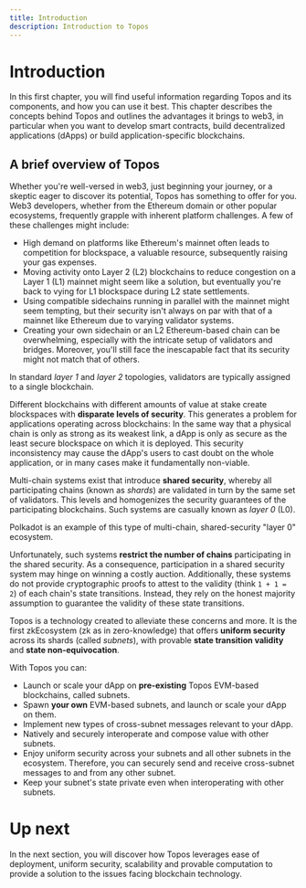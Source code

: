 ```yaml
---
title: Introduction
description: Introduction to Topos
---
```


# Introduction

In this first chapter, you will find useful information regarding Topos and its components, and how you can use it best. This chapter describes the concepts behind Topos and outlines the advantages it brings to web3, in particular when you want to develop smart contracts, build decentralized applications (dApps) or build application-specific blockchains.

## A brief overview of Topos

Whether you're well-versed in web3, just beginning your journey, or a skeptic eager to discover its potential, Topos has something to offer for you. Web3 developers, whether from the Ethereum domain or other popular ecosystems, frequently grapple with inherent platform challenges. A few of these challenges might include:

* High demand on platforms like Ethereum's mainnet often leads to competition for blockspace, a valuable resource, subsequently raising your gas expenses.
* Moving activity onto Layer 2 (L2) blockchains to reduce congestion on a Layer 1 (L1) mainnet might seem like a solution, but eventually you're back to vying for L1 blockspace during L2 state settlements.
* Using compatible sidechains running in parallel with the mainnet might seem tempting, but their security isn't always on par with that of a mainnet like Ethereum due to varying validator systems.
* Creating your own sidechain or an L2 Ethereum-based chain can be overwhelming, especially with the intricate setup of validators and bridges. Moreover, you'll still face the inescapable fact that its security might not match that of others.

<HighlightBox type="info" title="Note">

In standard _layer 1_ and _layer 2_ topologies, validators are typically assigned to a single blockchain.

</HighlightBox>

Different blockchains with different amounts of value at stake create blockspaces with **disparate levels of security**. This generates a problem for applications operating across blockchains: In the same way that a physical chain is only as strong as its weakest link, a dApp is only as secure as the least secure blockspace on which it is deployed. This security inconsistency may cause the dApp's users to cast doubt on the whole application, or in many cases make it fundamentally non-viable.

Multi-chain systems exist that introduce **shared security**, whereby all participating chains (known as _shards_) are validated in turn by the same set of validators. This levels and homogenizes the security guarantees of the participating blockchains. Such systems are casually known as _layer 0_ (L0).

<HighlightBox type="info" title="Info">

Polkadot is an example of this type of multi-chain, shared-security "layer 0" ecosystem.

</HighlightBox>

Unfortunately, such systems **restrict the number of chains** participating in the shared security. As a consequence, participation in a shared security system may hinge on winning a costly auction. Additionally, these systems do not provide cryptographic proofs to attest to the validity (think `1 + 1 = 2`) of each chain's state transitions. Instead, they rely on the honest majority assumption to guarantee the validity of these state transitions.

Topos is a technology created to alleviate these concerns and more. It is the first zkEcosystem (zk as in zero-knowledge) that offers **uniform security** across its shards (called _subnets_), with provable **state transition validity** and **state non-equivocation**.

With Topos you can:

* Launch or scale your dApp on **pre-existing** Topos EVM-based blockchains, called subnets.
* Spawn **your own** EVM-based subnets, and launch or scale your dApp on them.
* Implement new types of cross-subnet messages relevant to your dApp.
* Natively and securely interoperate and compose value with other subnets.
* Enjoy uniform security across your subnets and all other subnets in the ecosystem. Therefore, you can securely send and receive cross-subnet messages to and from any other subnet.
* Keep your subnet's state private even when interoperating with other subnets.

# Up next

In the next section, you will discover how Topos leverages ease of deployment, uniform security, scalability and provable computation to provide a solution to the issues facing blockchain technology.
